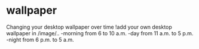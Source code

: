 # wallpaper
Сhanging your desktop wallpaper over time
!add your own desktop wallpaper in /image/..
-morning from 6 to 10 a.m.
-day from 11 a.m. to 5 p.m.
-night from 6 p.m. to 5 a.m.
